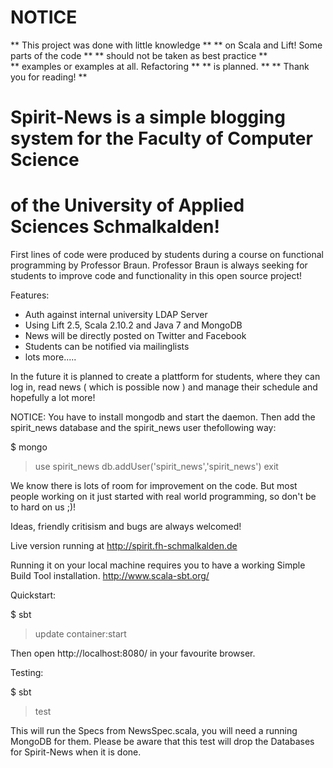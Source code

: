 # NOTICE 

** This project was done with little knowledge **
** on Scala and Lift! Some parts of the code   **
** should not be taken as best practice  **      
** examples or examples at all. Refactoring    **
** is planned.                                 **
** Thank you for reading!                      **


# Spirit-News is a simple blogging system for the Faculty of Computer Science
# of the University of Applied Sciences Schmalkalden!

First lines of code were produced by students during a course on functional
programming by Professor Braun.  Professor Braun is always seeking for students
to improve code and functionality in this open source project!

Features:
* Auth against internal university LDAP Server
* Using Lift 2.5, Scala 2.10.2 and Java 7 and MongoDB
* News will be directly posted on Twitter and Facebook
* Students can be notified via mailinglists
* lots more.....

In the future it is planned to create a plattform for students, where they can
log in, read news ( which is possible now ) and manage their schedule and
hopefully a lot more!

NOTICE: You have to install mongodb and start the daemon. Then add the
spirit_news database and the spirit_news user thefollowing way:

$ mongo
> use spirit_news
> db.addUser('spirit_news','spirit_news')
> exit

We know there is lots of room for improvement on the code. But most people
working on it just started with real world programming, so don't be to hard on
us ;)!

Ideas, friendly critisism and bugs are always welcomed!

Live version running at http://spirit.fh-schmalkalden.de

Running it on your local machine requires you to have a working Simple Build
Tool installation. http://www.scala-sbt.org/

Quickstart:

$ sbt
> update
> container:start

Then open http://localhost:8080/ in your favourite browser.

Testing:

$ sbt
> test

This will run the Specs from NewsSpec.scala, you will need a running MongoDB for them. 
Please be aware that this test will drop the Databases for Spirit-News when it is done.
